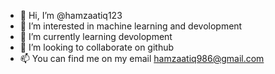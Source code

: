 - 👋 Hi, I’m @hamzaatiq123
- 👀 I’m interested in machine learning and devolopment
- 🌱 I’m currently learning devolopment
- 💞️ I’m looking to collaborate on github
- 📫 You can find me on my email hamzaatiq986@gmail.com

<!---
hamzaatiq123/hamzaatiq123 is a ✨ special ✨ repository because its `README.md` (this file) appears on your GitHub profile.
You can click the Preview link to take a look at your changes.
--->

